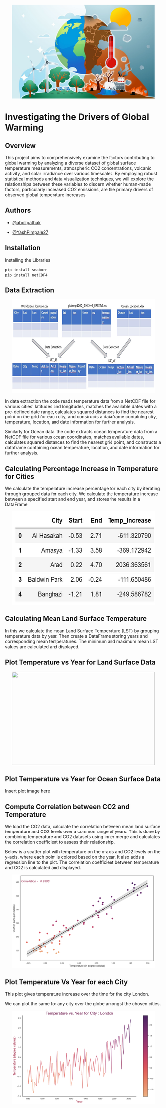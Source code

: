
<p align="center">
  <img width="460" height="300" src="https://github.com/ACM40960/project-abolipathak/blob/main/Images/Global_warming_logo.jpeg">
</p>


# Investigating the Drivers of Global Warming

## Overview

This project aims to comprehensively examine the factors contributing to global warming by analyzing a diverse dataset of global surface temperature measurements, atmospheric CO2 concentrations, volcanic activity, and solar irradiance over various timescales. By employing robust statistical methods and data visualization techniques, we will explore the relationships between these variables to discern whether human-made factors, particularly increased CO2 emissions, are the primary drivers of observed global temperature increases
## Authors

- [@abolipathak](https://github.com/abolipathak)

- [@YashPimpale27](https://github.com/YashPimpale27)
## Installation

Installing the Libraries

```bash
pip install seaborn
pip install netCDF4
```
    
## Data Extraction 

<p align="center">
  <img width="460" height="300" src="https://github.com/ACM40960/project-abolipathak/blob/main/Images/data_extraction.jpg">
</p>


In data extraction the code reads temperature data from a NetCDF file for various cities' latitudes and longitudes, matches the available dates with a pre-defined date range, calculates squared distances to find the nearest point on the grid for each city, and constructs a dataframe containing city, temperature, location, and date information for further analysis.

Similarly for Ocean data, the code extracts ocean temperature data from a NetCDF file for various ocean coordinates, matches available dates, calculates squared distances to find the nearest grid point, and constructs a dataframe containing ocean temperature, location, and date information for further analysis.





## Calculating Percentage Increase in Temperature for Cities

We calculate the temperature increase percentage for each city by iterating through grouped data for each city. We calculate the temperature increase between a specified start and end year, and stores the results in a DataFrame 

<p align="center">
  <img width="460" height="300" src="https://github.com/ACM40960/project-abolipathak/blob/main/Images/temperature_increase_data_citywise.jpg">
</p>


## Calculating Mean Land Surface Temperature

In this we calculate the mean Land Surface Temperature (LST) by grouping temperature data by year. Then create a DataFrame storing years and corresponding mean temperatures. The minimum and maximum mean LST values are calculated and displayed.
## Plot Temperature vs Year for Land Surface Data


<p align="center">
  <img width="460" height="300" src="https://github.com/ACM40960/project-abolipathak/blob/main/Images/Global_Mean_Temperature_Change.gif">
</p>

## Plot Temperature vs Year for Ocean Surface Data

Insert plot image here


## Compute Correlation between CO2 and Temperature

We load the CO2 data, calculate the correlation between mean land surface temperature and CO2 levels over a common range of years. This is done by combining temperature and CO2 datasets using inner merge and calculates the correlation coefficient to assess their relationship.

Below is a scatter plot with temperature on the x-axis and CO2 levels on the y-axis, where each point is colored based on the year. It also adds a regression line to the plot. The correlation coefficient between temperature and CO2 is calculated and displayed.


<p align="center">
  <img width="460" height="300" src="https://github.com/ACM40960/project-abolipathak/blob/main/Images/correlation_co2.png">
</p>



## Plot Temperature Vs Year for each City

This plot gives temperature increase over the time for the city London.

We can plot the same for any city over the globe amongst the chosen cities.

<p align="center">
  <img width="460" height="300" src="https://github.com/ACM40960/project-abolipathak/blob/main/Images/temp_year_london.png">
</p>




